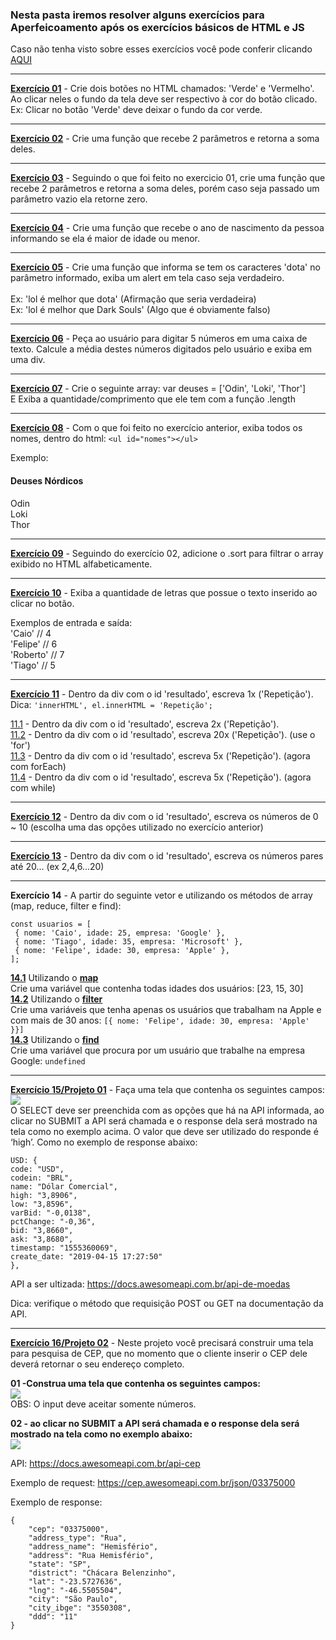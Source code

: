 ### Nesta pasta iremos resolver alguns exercícios para Aperfeicoamento após os exercícios básicos de HTML e JS

Caso não tenha visto sobre esses exercícios você pode conferir clicando [AQUI](https://github.com/Cartulo/Exercicios/blob/main/HTML%20e%20JS/README.md)

---

**[Exercício 01](https://github.com/Cartulo/Exercicios/blob/main/Aperfeicoamento/exercicio1.html)** - Crie dois botões no HTML chamados: 'Verde' e 'Vermelho'. \
Ao clicar neles o fundo da tela deve ser respectivo à cor do botão clicado. \
Ex: Clicar no botão 'Verde' deve deixar o fundo da cor verde.

---

**[Exercício 02](https://github.com/Cartulo/Exercicios/blob/main/Aperfeicoamento/exercicio2.html)** - Crie uma função que recebe 2 parâmetros e retorna a soma deles.

---

**[Exercício 03](https://github.com/Cartulo/Exercicios/blob/main/Aperfeicoamento/exercicio3.html)** - Seguindo o que foi feito no exercicio 01, crie uma função que recebe 2 parâmetros e retorna a soma deles, porém caso seja passado um parâmetro vazio ela retorne zero.

---

**[Exercício 04](https://github.com/Cartulo/Exercicios/blob/main/Aperfeicoamento/exercicio4.html)** - Crie uma função que recebe o ano de nascimento da pessoa informando se ela é maior de idade ou menor.

---

**[Exercício 05](https://github.com/Cartulo/Exercicios/blob/main/Aperfeicoamento/exercicio5.html)** - Crie uma função que informa se tem os caracteres 'dota' no parâmetro informado, exiba um alert em tela caso seja verdadeiro. \
\
Ex: 'lol é melhor que dota' (Afirmação que seria verdadeira) \
Ex: 'lol é melhor que Dark Souls' (Algo que é obviamente falso)

---

**[Exercício 06](https://github.com/Cartulo/Exercicios/blob/main/Aperfeicoamento/exercicio6.html)** - Peça ao usuário para digitar 5 números em uma caixa de texto. Calcule a média destes números digitados pelo usuário e exiba em uma div.

---

**[Exercício 07](https://github.com/Cartulo/Exercicios/blob/main/Aperfeicoamento/exercicio7.html)** - Crie o seguinte array: var deuses = ['Odin', 'Loki', 'Thor'] \
E Exiba a quantidade/comprimento que ele tem com a função .length

---

**[Exercício 08](https://github.com/Cartulo/Exercicios/blob/main/Aperfeicoamento/exercicio8.html)** - Com o que foi feito no exercício anterior, exiba todos os nomes, dentro do html: `<ul id="nomes"></ul>`

Exemplo:

#### **Deuses Nórdicos**

Odin \
Loki \
Thor

---

**[Exercício 09](https://github.com/Cartulo/Exercicios/blob/main/Aperfeicoamento/exercicio9.html)** - Seguindo do exercício 02, adicione o .sort para filtrar o array exibido no HTML alfabeticamente.

---

**[Exercício 10](https://github.com/Cartulo/Exercicios/blob/main/Aperfeicoamento/exercicio10.html)** - Exiba a quantidade de letras que possue o texto inserido ao clicar no botão.

Exemplos de entrada e saída: \
'Caio' // 4 \
'Felipe' // 6 \
'Roberto' // 7 \
'Tiago' // 5

---

**[Exercício 11](https://github.com/Cartulo/Exercicios/blob/main/Aperfeicoamento/exercicio11.html)** - Dentro da div com o id 'resultado', escreva 1x ('Repetição'). \
Dica: `'innerHTML', el.innerHTML = 'Repetição';`

[11.1](https://github.com/Cartulo/Exercicios/blob/main/Aperfeicoamento/exercicio11.1.html) - Dentro da div com o id 'resultado', escreva 2x ('Repetição'). \
[11.2](https://github.com/Cartulo/Exercicios/blob/main/Aperfeicoamento/exercicio11.2.html) - Dentro da div com o id 'resultado', escreva 20x ('Repetição'). (use o 'for') \
[11.3](https://github.com/Cartulo/Exercicios/blob/main/Aperfeicoamento/exercicio11.3.html) - Dentro da div com o id 'resultado', escreva 5x ('Repetição'). (agora com forEach) \
[11.4](https://github.com/Cartulo/Exercicios/blob/main/Aperfeicoamento/exercicio11.4.html) - Dentro da div com o id 'resultado', escreva 5x ('Repetição'). (agora com while)

---

**[Exercício 12](https://github.com/Cartulo/Exercicios/blob/main/Aperfeicoamento/exercicio12.html)** - Dentro da div com o id 'resultado', escreva os números de 0 ~ 10 (escolha uma das opções utilizado no exercício anterior)

---

**[Exercício 13](https://github.com/Cartulo/Exercicios/blob/main/Aperfeicoamento/exercicio13.html)** - Dentro da div com o id 'resultado', escreva os números pares até 20... (ex 2,4,6...20)

---

**Exercício 14** - A partir do seguinte vetor e utilizando os métodos de array (map, reduce, filter e find):

```
const usuarios = [
 { nome: 'Caio', idade: 25, empresa: 'Google' },
 { nome: 'Tiago', idade: 35, empresa: 'Microsoft' },
 { nome: 'Felipe', idade: 30, empresa: 'Apple' },
];
```

**[14.1](https://github.com/Cartulo/Exercicios/blob/main/Aperfeicoamento/exercicio14.1.html)** Utilizando o **[map](https://www.w3schools.com/jsref/jsref_map.asp)** \
Crie uma variável que contenha todas idades dos usuários: [23, 15, 30] \
**[14.2](https://github.com/Cartulo/Exercicios/blob/main/Aperfeicoamento/exercicio14.2.html)** Utilizando o **[filter](https://www.w3schools.com/jsref/jsref_filter.asp)** \
Crie uma variáveis que tenha apenas os usuários que trabalham na Apple e com mais de 30 anos: `[{ nome: 'Felipe', idade: 30, empresa: 'Apple' }}]` \
**[14.3](https://github.com/Cartulo/Exercicios/blob/main/Aperfeicoamento/exercicio14.3.html)** Utilizando o **[find](https://www.w3schools.com/JSREF/jsref_find.asp)** \
Crie uma variável que procura por um usuário que trabalhe na empresa Google: `undefined`

---

**[Exercício 15/Projeto 01](https://github.com/Cartulo/Exercicios/blob/main/Aperfeicoamento/exercicio15.html)** -
Faça uma tela que contenha os seguintes campos: \
![](https://github.com/Cartulo/Exercicios/blob/main/img/projeto1.png) \
O SELECT deve ser preenchida com as opções que há na API informada, ao clicar no SUBMIT a API será chamada e o response dela será mostrado na tela como no exemplo acima. O valor que deve ser utilizado do responde é ‘high’. Como no exemplo de response abaixo:

```
USD: {
code: "USD",
codein: "BRL",
name: "Dólar Comercial",
high: "3,8906",
low: "3,8596",
varBid: "-0,0138",
pctChange: "-0,36",
bid: "3,8660",
ask: "3,8680",
timestamp: "1555360069",
create_date: "2019-04-15 17:27:50"
},
```

API a ser ultizada: https://docs.awesomeapi.com.br/api-de-moedas

Dica: verifique o método que requisição POST ou GET na documentação da API.

---

**[Exercício 16/Projeto 02](https://github.com/Cartulo/Exercicios/blob/main/Aperfeicoamento/exercicio16.html)** - Neste projeto você precisará construir uma tela para pesquisa de CEP, que no momento que o cliente inserir o CEP dele deverá retornar o seu endereço completo.

**01 -Construa uma tela que contenha os seguintes campos:** \
![](https://github.com/Cartulo/Exercicios/blob/main/img/projeto2pt1.png) \
OBS: O input deve aceitar somente números.

**02 - ao clicar no SUBMIT a API será chamada e o response dela será mostrado na tela como no exemplo abaixo:** \
![](https://github.com/Cartulo/Exercicios/blob/main/img/projeto2pt2.png)

API: https://docs.awesomeapi.com.br/api-cep

Exemplo de request:
https://cep.awesomeapi.com.br/json/03375000

Exemplo de response:

```
{
    "cep": "03375000",
    "address_type": "Rua",
    "address_name": "Hemisfério",
    "address": "Rua Hemisfério",
    "state": "SP",
    "district": "Chácara Belenzinho",
    "lat": "-23.5727636",
    "lng": "-46.5505504",
    "city": "São Paulo",
    "city_ibge": "3550308",
    "ddd": "11"
}
```
